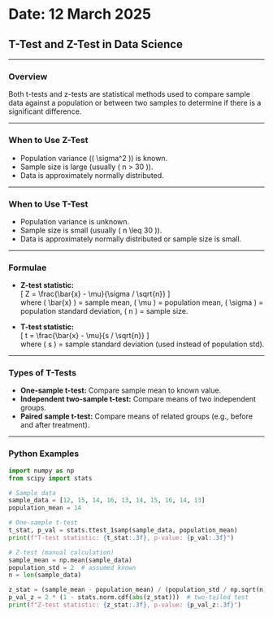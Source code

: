 # Date: 12 March 2025  
## T-Test and Z-Test in Data Science

---

### Overview  
Both t-tests and z-tests are statistical methods used to compare sample data against a population or between two samples to determine if there is a significant difference.

---

### When to Use Z-Test  
- Population variance (\( \sigma^2 \)) is known.  
- Sample size is large (usually \( n > 30 \)).  
- Data is approximately normally distributed.

---

### When to Use T-Test  
- Population variance is unknown.  
- Sample size is small (usually \( n \leq 30 \)).  
- Data is approximately normally distributed or sample size is small.

---

### Formulae  

- **Z-test statistic:**  
\[
Z = \frac{\bar{x} - \mu}{\sigma / \sqrt{n}}
\]  
where \( \bar{x} \) = sample mean, \( \mu \) = population mean, \( \sigma \) = population standard deviation, \( n \) = sample size.

- **T-test statistic:**  
\[
t = \frac{\bar{x} - \mu}{s / \sqrt{n}}
\]  
where \( s \) = sample standard deviation (used instead of population std).

---

### Types of T-Tests  
- **One-sample t-test:** Compare sample mean to known value.  
- **Independent two-sample t-test:** Compare means of two independent groups.  
- **Paired sample t-test:** Compare means of related groups (e.g., before and after treatment).

---

### Python Examples

```python
import numpy as np
from scipy import stats

# Sample data
sample_data = [12, 15, 14, 16, 13, 14, 15, 16, 14, 13]
population_mean = 14

# One-sample t-test
t_stat, p_val = stats.ttest_1samp(sample_data, population_mean)
print(f"T-test statistic: {t_stat:.3f}, p-value: {p_val:.3f}")

# Z-test (manual calculation)
sample_mean = np.mean(sample_data)
population_std = 2  # assumed known
n = len(sample_data)

z_stat = (sample_mean - population_mean) / (population_std / np.sqrt(n))
p_val_z = 2 * (1 - stats.norm.cdf(abs(z_stat)))  # two-tailed test
print(f"Z-test statistic: {z_stat:.3f}, p-value: {p_val_z:.3f}")
